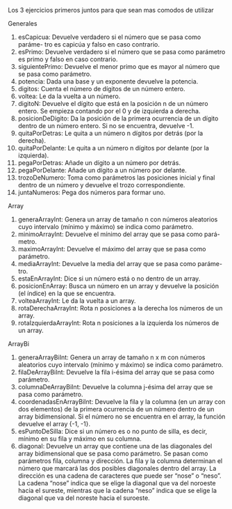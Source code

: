 Los 3 ejercicios primeros juntos para que sean mas comodos de utilizar

Generales
1. esCapicua: Devuelve verdadero si el número que se pasa como paráme-
tro es capicúa y falso en caso contrario.
2. esPrimo: Devuelve verdadero si el número que se pasa como parámetro
es primo y falso en caso contrario.
3. siguientePrimo: Devuelve el menor primo que es mayor al número que
se pasa como parámetro.
4. potencia: Dada una base y un exponente devuelve la potencia.
5. digitos: Cuenta el número de dígitos de un número entero.
6. voltea: Le da la vuelta a un número.
7. digitoN: Devuelve el dígito que está en la posición n de un número entero.
Se empieza contando por el 0 y de izquierda a derecha.
8. posicionDeDigito: Da la posición de la primera ocurrencia de un dígito
dentro de un número entero. Si no se encuentra, devuelve -1.
9. quitaPorDetras: Le quita a un número n dígitos por detrás (por la
derecha).
10. quitaPorDelante: Le quita a un número n dígitos por delante (por la
izquierda).
11. pegaPorDetras: Añade un dígito a un número por detrás.
12. pegaPorDelante: Añade un dígito a un número por delante.
13. trozoDeNumero: Toma como parámetros las posiciones inicial y final
dentro de un número y devuelve el trozo correspondiente.
14. juntaNumeros: Pega dos números para formar uno.

Array
1. generaArrayInt: Genera un array de tamaño n con números aleatorios
cuyo intervalo (mínimo y máximo) se indica como parámetro.
2. minimoArrayInt: Devuelve el mínimo del array que se pasa como pará-
metro.
3. maximoArrayInt: Devuelve el máximo del array que se pasa como
parámetro.
4. mediaArrayInt: Devuelve la media del array que se pasa como paráme-
tro.
5. estaEnArrayInt: Dice si un número está o no dentro de un array.
6. posicionEnArray: Busca un número en un array y devuelve la posición
(el índice) en la que se encuentra.
7. volteaArrayInt: Le da la vuelta a un array.
8. rotaDerechaArrayInt: Rota n posiciones a la derecha los números de un
array.
9. rotaIzquierdaArrayInt: Rota n posiciones a la izquierda los números de
un array.

ArrayBi
1. generaArrayBiInt: Genera un array de tamaño n x m con números
aleatorios cuyo intervalo (mínimo y máximo) se indica como parámetro.
2. filaDeArrayBiInt: Devuelve la fila i-ésima del array que se pasa como
parámetro.
3. columnaDeArrayBiInt: Devuelve la columna j-ésima del array que se
pasa como parámetro.
4. coordenadasEnArrayBiInt: Devuelve la fila y la columna (en un array
con dos elementos) de la primera ocurrencia de un número dentro de un
array bidimensional. Si el número no se encuentra en el array, la función
devuelve el array {-1, -1}.
5. esPuntoDeSilla: Dice si un número es o no punto de silla, es decir,
mínimo en su fila y máximo en su columna.
6. diagonal: Devuelve un array que contiene una de las diagonales del array
bidimensional que se pasa como parámetro. Se pasan como parámetros
fila, columna y dirección. La fila y la columna determinan el número que
marcará las dos posibles diagonales dentro del array. La dirección es
una cadena de caracteres que puede ser “nose” o “neso”. La cadena
“nose” indica que se elige la diagonal que va del noroeste hacia el sureste,
mientras que la cadena “neso” indica que se elige la diagonal que va del
noreste hacia el suroeste.

